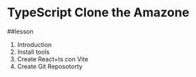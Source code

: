 # TypeScript Clone the Amazone

##lesson
1. Introduction
2. Install tools
3. Create React+ts con Vite
4. Create Git Reposotorty


